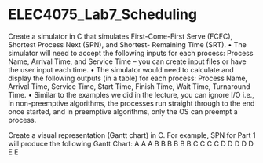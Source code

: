# ELEC4075_Lab7_Scheduling
Create a simulator in C that simulates First-Come-First Serve (FCFC), Shortest Process Next (SPN), and Shortest-
Remaining Time (SRT).
• The simulator will need to accept the following inputs for each process: Process Name, Arrival Time, and
Service Time – you can create input files or have the user input each time.
• The simulator would need to calculate and display the following outputs (in a table) for each process: Process
Name, Arrival Time, Service Time, Start Time, Finish Time, Wait Time, Turnaround Time.
• Similar to the examples we did in the lecture, you can ignore I/O i.e., in non-preemptive algorithms, the
processes run straight through to the end once started, and in preemptive algorithms, only the OS can preempt a process.

Create a visual representation (Gantt chart) in C. For example, SPN for Part 1 will produce the following Gantt Chart:
A A A
     B B B B B B
                   C C C C
                          D D D D D
                E E 